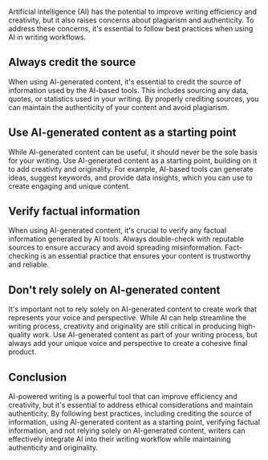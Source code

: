 
Artificial intelligence (AI) has the potential to improve writing efficiency and creativity, but it also raises concerns about plagiarism and authenticity. To address these concerns, it's essential to follow best practices when using AI in writing workflows.

Always credit the source
------------------------

When using AI-generated content, it's essential to credit the source of information used by the AI-based tools. This includes sourcing any data, quotes, or statistics used in your writing. By properly crediting sources, you can maintain the authenticity of your content and avoid plagiarism.

Use AI-generated content as a starting point
--------------------------------------------

While AI-generated content can be useful, it should never be the sole basis for your writing. Use AI-generated content as a starting point, building on it to add creativity and originality. For example, AI-based tools can generate ideas, suggest keywords, and provide data insights, which you can use to create engaging and unique content.

Verify factual information
--------------------------

When using AI-generated content, it's crucial to verify any factual information generated by AI tools. Always double-check with reputable sources to ensure accuracy and avoid spreading misinformation. Fact-checking is an essential practice that ensures your content is trustworthy and reliable.

Don't rely solely on AI-generated content
-----------------------------------------

It's important not to rely solely on AI-generated content to create work that represents your voice and perspective. While AI can help streamline the writing process, creativity and originality are still critical in producing high-quality work. Use AI-generated content as part of your writing process, but always add your unique voice and perspective to create a cohesive final product.

Conclusion
----------

AI-powered writing is a powerful tool that can improve efficiency and creativity, but it's essential to address ethical considerations and maintain authenticity. By following best practices, including crediting the source of information, using AI-generated content as a starting point, verifying factual information, and not relying solely on AI-generated content, writers can effectively integrate AI into their writing workflow while maintaining authenticity and originality.
